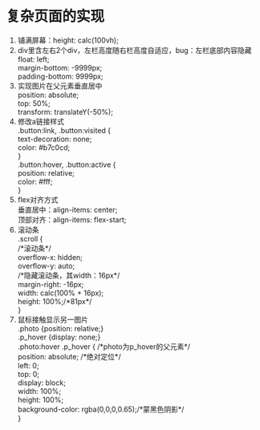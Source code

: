复杂页面的实现
====
<ol>
<li>铺满屏幕：height: calc(100vh);<br/></li>
<li>div里含左右2个div，左栏高度随右栏高度自适应，bug：左栏底部内容隐藏</li>
  float: left;<br/>
  margin-bottom: -9999px;<br/>
  padding-bottom: 9999px;<br/>
<li>实现图片在父元素垂直居中</li>
  position: absolute;<br/>
  top: 50%;<br/>
  transform: translateY(-50%);<br/>
<li>修改a链接样式</li>
  .button:link, .button:visited {<br/>
    text-decoration: none;<br/>
    color: #b7c0cd;<br/>
  }<br/>
  .button:hover, .button:active {<br/>
    position: relative;<br/>
    color: #fff;<br/>
  }<br/>
<li>flex对齐方式</li>
  垂直居中：align-items: center;<br/>
  顶部对齐：align-items: flex-start;<br/>
<li>滚动条</li>
  .scroll {<br/>
      /*滚动条*/<br/>
      overflow-x: hidden;<br/>
      overflow-y: auto;<br/>
      /*隐藏滚动条，其width：16px*/<br/>
      margin-right: -16px;<br/>
      width: calc(100% + 16px);<br/>
      height: 100%;/*81px*/<br/>
  }<br/>
<li>鼠标接触显示另一图片</li>
  .photo {position: relative;}<br/>
  .p_hover {display: none;}<br/>
  .photo:hover .p_hover { /*photo为p_hover的父元素*/<br/>
    position: absolute; /*绝对定位*/<br/>
    left: 0;<br/>
    top: 0;<br/>
    display: block;<br/>
    width: 100%;<br/>
    height: 100%;<br/>
    background-color: rgba(0,0,0,0.65);/*蒙黑色阴影*/<br/>
  }<br/>
